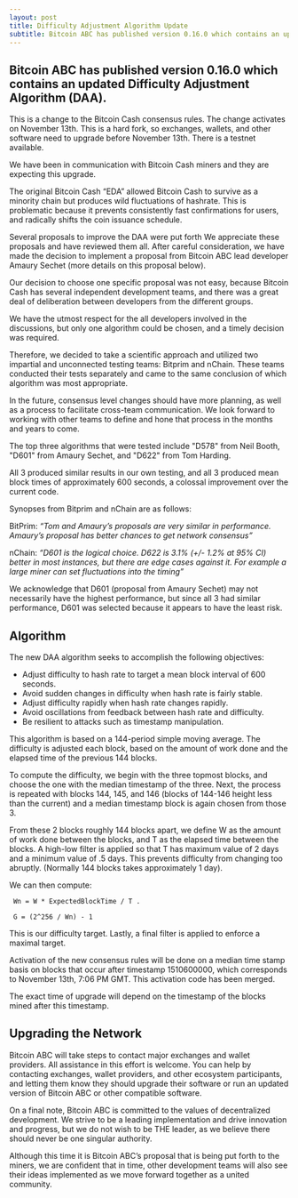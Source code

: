 ```yaml
---
layout: post
title: Difficulty Adjustment Algorithm Update
subtitle: Bitcoin ABC has published version 0.16.0 which contains an updated Difficulty Adjustment Algorithm (DAA).  
---
```


## Bitcoin ABC has published version 0.16.0 which contains an updated Difficulty Adjustment Algorithm (DAA). 

This is a change to the Bitcoin Cash consensus rules.  The change activates on November 13th.  This is a hard fork, so exchanges, wallets, and other software need to upgrade before November 13th.  There is a testnet available.

We have been in communication with Bitcoin Cash miners and they are expecting this upgrade.

The original Bitcoin Cash “EDA” allowed Bitcoin Cash to survive as a minority chain but produces wild fluctuations of hashrate. This is problematic because it prevents consistently fast confirmations for users, and radically shifts the coin issuance schedule.

Several proposals to improve the DAA were put forth  We appreciate these proposals and have reviewed them all.  After careful consideration, we have made the decision to implement a proposal from Bitcoin ABC lead developer Amaury Sechet (more details on this proposal below).

Our decision to choose one specific proposal was not easy, because Bitcoin Cash has several independent development teams, and there was a great deal of deliberation between developers from the different groups.

We have the utmost respect for the all developers involved in the discussions, but only one algorithm could be chosen, and a timely decision was required.   

Therefore, we decided to take a scientific approach and utilized two impartial and unconnected testing teams: Bitprim and nChain.  These teams conducted their tests separately and came to the same conclusion of which algorithm was most appropriate.

In the future, consensus level changes should have more planning, as well as a process to facilitate cross-team communication.  We look forward to working with other teams to define and hone that process in the months and years to come.

The top three algorithms that were tested include "D578" from Neil Booth, "D601" from Amaury Sechet, and "D622" from Tom Harding.

All 3 produced similar results in our own testing, and all 3 produced mean block times of approximately 600 seconds, a colossal improvement over the current code.

Synopses from Bitprim and nChain are as follows:

BitPrim: *“Tom and Amaury’s proposals are very similar in performance.  Amaury’s proposal has better chances to get network consensus”*

nChain: *“D601 is the logical choice.  D622  is 3.1% (+/- 1.2% at 95% CI) better in most instances, but there are edge cases against it.  For example a large miner can set fluctuations into the timing”*

We acknowledge that D601 (proposal from Amaury Sechet) may not necessarily have the highest performance, but since all 3 had similar performance, D601 was selected because it appears to have the least risk.  

## Algorithm

The new DAA algorithm seeks to accomplish the following objectives:

* Adjust difficulty to hash rate to target a mean block interval of 600 seconds.
* Avoid sudden changes in difficulty when hash rate is fairly stable.
* Adjust difficulty rapidly when hash rate changes rapidly.
* Avoid oscillations from feedback between hash rate and difficulty.
* Be resilient to attacks such as timestamp manipulation.

This algorithm is based on a 144-period simple moving average.  The difficulty is adjusted each block, based on the amount of work done and the elapsed time of the previous 144 blocks.

To compute the difficulty, we begin with the three topmost blocks, and choose the one with the median timestamp of the three.  Next, the process is repeated with blocks 144, 145, and 146 (blocks of 144-146 height less than the current) and a median timestamp block is again chosen from those 3.

From these 2 blocks roughly 144 blocks apart, we define W as the amount of work done between the blocks, and T as the elapsed time between the blocks.  A high-low filter is applied so that T has maximum value of 2 days and a minimum value of .5 days.  This prevents difficulty from changing too abruptly. (Normally 144 blocks takes approximately 1 day).

We can then compute:

~~~
 Wn = W * ExpectedBlockTime / T .

 G = (2^256 / Wn) - 1
~~~

This is our difficulty target.  Lastly, a final filter is applied to enforce a maximal target.

Activation of the new consensus rules will be done on a median time stamp basis on blocks that occur after timestamp 1510600000, which corresponds to November 13th, 7:06 PM GMT.  This activation code has been merged.

The exact time of upgrade will depend on the timestamp of the blocks mined after this timestamp.

## Upgrading the Network

Bitcoin ABC will take steps to contact major exchanges and wallet providers.  All assistance in this effort is welcome.  You can help by contacting exchanges, wallet providers, and other ecosystem participants, and letting them know they should upgrade their software or run an updated version of Bitcoin ABC or other compatible software.

On a final note, Bitcoin ABC is committed to the values of decentralized development.  We strive to be a leading implementation and drive innovation and progress, but we do not wish to be THE leader, as we believe there should never be one singular authority.

Although this time it is Bitcoin ABC’s proposal that is being put forth to the miners, we are confident that in time, other development teams will also see their ideas implemented as we move forward together as a united community.
